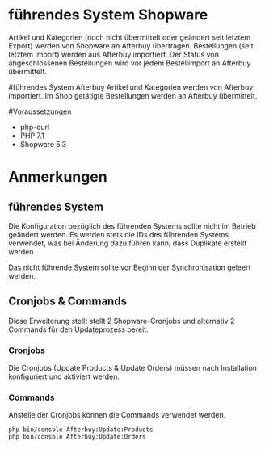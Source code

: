 # führendes System Shopware
Artikel und Kategorien (noch nicht übermittelt oder geändert seit letztem Export) werden von Shopware an Afterbuy übertragen.
Bestellungen (seit letztem Import) werden aus Afterbuy importiert.
Der Status von abgeschlossenen Bestellungen wird vor jedem Bestellimport an Afterbuy übermittelt.

#führendes System Afterbuy
Artikel und Kategorien werden von Afterbuy importiert.
Im Shop getätigte Bestellungen werden an Afterbuy übermittelt.

#Voraussetzungen
- php-curl
- PHP 7.1
- Shopware 5.3

# Anmerkungen
## führendes System
Die Konfiguration bezüglich des führenden Systems sollte nicht im Betrieb geändert werden. Es werden stets die IDs des führenden Systems verwendet, was bei Änderung dazu führen kann, dass Duplikate erstellt werden.

Das nicht führende System sollte vor Beginn der Synchronisation geleert werden.

## Cronjobs & Commands
Diese Erweiterung stellt stellt 2 Shopware-Cronjobs und alternativ 2 Commands für den Updateprozess bereit.

### Cronjobs
Die Cronjobs (Update Products & Update Orders) müssen nach Installation konfiguriert und aktiviert werden.

### Commands
Anstelle der Cronjobs können die Commands verwendet werden.

    php bin/console Afterbuy:Update:Products
    php bin/console Afterbuy:Update:Orders
